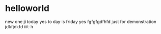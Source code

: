 helloworld
==========
new one ji
today
yes
 to day is friday
yes
fgfgfgdfhfd
just for demonstration
jdkfjdkfd
iiit-h
